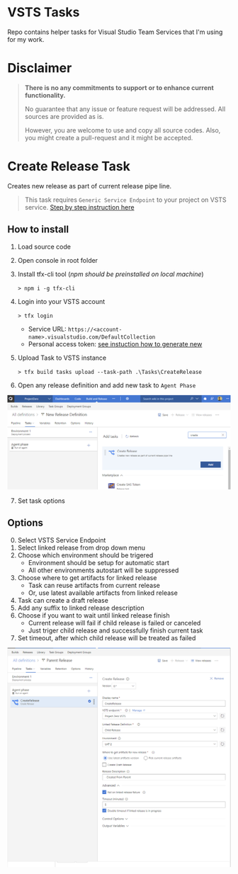 # VSTS Tasks

Repo contains helper tasks for Visual Studio Team Services that I'm using for my work.

# Disclaimer
>**There is no any commitments to support or to enhance current functionality.**
>
>No guarantee that any issue or feature request will be addressed.
>All sources are provided as is.
>
>However, you are welcome to use and copy all source codes.
>Also, you might create a pull-request and it might be accepted.



# Create Release Task

Creates new release as part of current release pipe line.

>This task requires `Generic Service Endpoint` to your project on VSTS service.
>[Step by step instruction here](docs/new-connected-service.md)


## How to install
1. Load source code
2. Open console in root folder
3. Install tfx-cli tool (*npm should be preinstalled on local machine*)

    `> npm i -g tfx-cli`
4. Login into your VSTS account

    `> tfx login`
    * Service URL: `https://<account-name>.visualstudio.com/DefaultCollection`
    * Personal access token: [see instuction how to generate new](/docs/new-connected-service.md)

5. Upload Task to VSTS instance

    `> tfx build tasks upload --task-path .\Tasks\CreateRelease`

6. Open any release definition and add new task to `Agent Phase`

![add Create Release Task](imgs/create-release-task-step-1.png)

7. Set task options

## Options

0. Select VSTS Service Endpoint
1. Select linked release from drop down menu
2. Choose which environment should be trigered
    * Environment should be setup for automatic start
    * All other environments autostart will be suppressed 
3. Choose where to get artifacts for linked release
    * Task can reuse artifacts from current release
    * Or, use latest available artifacts from linked release
4. Task can create a draft release
5. Add any suffix to linked release description
6. Choose if you want to wait until linked release finish
    * Current release will fail if child release is failed or canceled
    * Just triger child release and successfully finish current task
7. Set timeout, after which child release will be treated as failed

![create release ui](imgs/create-release-task.png)